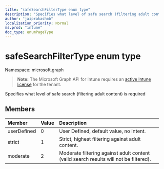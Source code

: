 ```yaml
---
title: "safeSearchFilterType enum type"
description: "Specifies what level of safe search (filtering adult content) is required"
author: "jaiprakashmb"
localization_priority: Normal
ms.prod: "intune"
doc_type: enumPageType
---
```


# safeSearchFilterType enum type

Namespace: microsoft.graph

> **Note:** The Microsoft Graph API for Intune requires an [active Intune license](https://go.microsoft.com/fwlink/?linkid=839381) for the tenant.

Specifies what level of safe search (filtering adult content) is required

## Members
|Member|Value|Description|
|:---|:---|:---|
|userDefined|0|User Defined, default value, no intent.|
|strict|1|Strict, highest filtering against adult content.|
|moderate|2|Moderate filtering against adult content (valid search results will not be filtered).|
